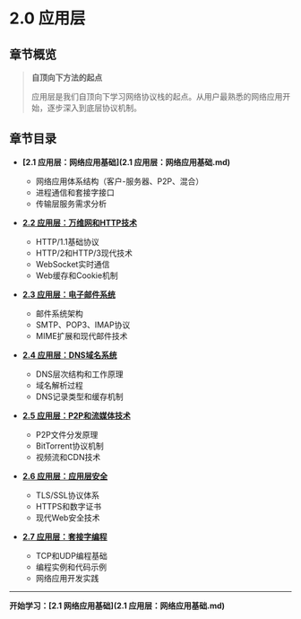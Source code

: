 # 2.0 应用层

## 章节概览

> **自顶向下方法的起点**
> 
> 应用层是我们自顶向下学习网络协议栈的起点。从用户最熟悉的网络应用开始，逐步深入到底层协议机制。

## 章节目录

- **[2.1 应用层：网络应用基础](2.1 应用层：网络应用基础.md)**
  - 网络应用体系结构（客户-服务器、P2P、混合）
  - 进程通信和套接字接口
  - 传输层服务需求分析

- **[2.2 应用层：万维网和HTTP技术](2.2应用层：万维网和HTTP技术.md)**
  - HTTP/1.1基础协议
  - HTTP/2和HTTP/3现代技术
  - WebSocket实时通信
  - Web缓存和Cookie机制

- **[2.3 应用层：电子邮件系统](2.3应用层：电子邮件系统.md)**
  - 邮件系统架构
  - SMTP、POP3、IMAP协议
  - MIME扩展和现代邮件技术

- **[2.4 应用层：DNS域名系统](2.4应用层：DNS域名系统.md)**
  - DNS层次结构和工作原理
  - 域名解析过程
  - DNS记录类型和缓存机制

- **[2.5 应用层：P2P和流媒体技术](2.5应用层：P2P和流媒体技术.md)**
  - P2P文件分发原理
  - BitTorrent协议机制
  - 视频流和CDN技术

- **[2.6 应用层：应用层安全](2.6应用层：应用层安全.md)**
  - TLS/SSL协议体系
  - HTTPS和数字证书
  - 现代Web安全技术

- **[2.7 应用层：套接字编程](2.7应用层：套接字编程.md)**
  - TCP和UDP编程基础
  - 编程实例和代码示例
  - 网络应用开发实践

 
---

**开始学习：[2.1 网络应用基础](2.1 应用层：网络应用基础.md)**
